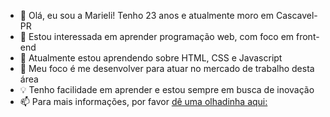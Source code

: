 - 👋 Olá, eu sou a Marieli! Tenho 23 anos e atualmente moro em Cascavel-PR
- 👀 Estou interessada em aprender programação web, com foco em front-end
- 🌱 Atualmente estou aprendendo sobre HTML, CSS e Javascript
- 🎯 Meu foco é me desenvolver para atuar no mercado de trabalho desta área
- 💡 Tenho facilidade em aprender e estou sempre em busca de inovação
- 📫 Para mais informações, por  favor [dê uma olhadinha aqui:](https://www.linkedin.com/in/marieli-teixeira-5a58a217a/)

<!---
the-marielis/the-marielis is a ✨ special ✨ repository because its `README.md` (this file) appears on your GitHub profile.
You can click the Preview link to take a look at your changes.
--->
